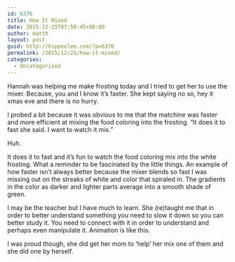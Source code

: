 ```yaml
---
id: 6376
title: How It Mixed
date: 2015-12-25T07:50:45+00:00
author: matth
layout: post
guid: http://hippeelee.com/?p=6376
permalink: /2015/12/25/how-it-mixed/
categories:
  - Uncategorized
---
```

Hannah was helping me make frosting today and I tried to get her to use the mixer. Because, you and I know it&#8217;s faster. She kept saying no so, hey it xmas eve and there is no hurry.&nbsp;

I probed a bit because it was obvious to me that the matchine was faster and more efficient at mixing the food coloring into the frosting. &#8220;It does it to fast she said. I want to watch it mix.&#8221; &nbsp;

Huh.&nbsp;

It does it to fast and it&#8217;s fun to watch the food coloring mix into the white frosting. What a reminder to be fascinated by the little things. An example of how faster isn&#8217;t always better because the mixer blends so fast I was missing out on the streaks of white and color that spiraled in. The gradients in the color as darker and lighter parts average into a smooth shade of green.&nbsp;

I may be the teacher but I have much to learn. She (re)taught me that in order to better understand something you need to slow it down so you can better study it. You need to connect with it in order to understand and perhaps even manipulate it. Animation is like this.

I was proud though, she did get her mom to &#8216;help&#8217; her mix one of them and she did one by herself.